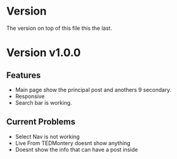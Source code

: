 # Version

The version on top of this file this the last.

# Version v1.0.0

## Features

- Main page show the principal post and anothers 9 secondary.
- Responsive
- Search bar is working. 


## Current Problems

- Select Nav is not working
- Live From TEDMontery doesnt show anything
- Doesnt show the info that can have a post inside
